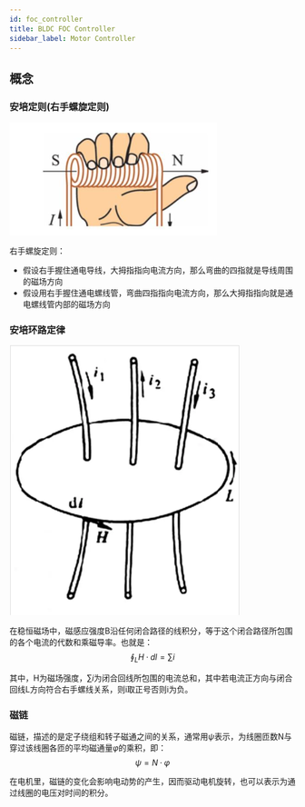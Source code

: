 ```yaml
---
id: foc_controller
title: BLDC FOC Controller
sidebar_label: Motor Controller
---
```


## 概念
### 安培定则(右手螺旋定则)

![alt text](img/1.png)

右手螺旋定则：  
- 假设右手握住通电导线，大拇指指向电流方向，那么弯曲的四指就是导线周围的磁场方向
- 假设用右手握住通电螺线管，弯曲四指指向电流方向，那么大拇指指向就是通电螺线管内部的磁场方向

### 安培环路定律

![alt text](img/2.png)

在稳恒磁场中，磁感应强度B沿任何闭合路径的线积分，等于这个闭合路径所包围的各个电流的代数和乘磁导率。也就是：
$$
\oint_{L}H · dl =  \sum i
$$

其中，H为磁场强度，$\sum i$为闭合回线所包围的电流总和，其中若电流正方向与闭合回线L方向符合右手螺线关系，则i取正号否则i为负。

### 磁链
磁链，描述的是定子绕组和转子磁通之间的关系，通常用$\psi$表示，为线圈匝数N与穿过该线圈各匝的平均磁通量$\varphi$的乘积，即：
$$
\psi = N · \varphi
$$

在电机里，磁链的变化会影响电动势的产生，因而驱动电机旋转，也可以表示为通过线圈的电压对时间的积分。